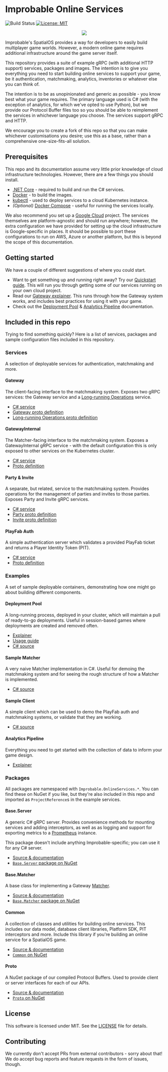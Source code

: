 # Improbable Online Services

![Build Status](https://badge.buildkite.com/4b2e4663ffac60c80d6c1e6b1d296b46155533a904ede73b0b.svg?branch=master) [![License: MIT](https://img.shields.io/badge/License-MIT-yellow.svg)](https://opensource.org/licenses/MIT)

<p align="center"><img src="./docs/img/onlineservices.jpg" /></p>

Improbable's SpatialOS provides a way for developers to easily build multiplayer game worlds. However, a modern online game requires additional infrastructure around the game server itself.

 This repository provides a suite of example gRPC (with additional HTTP support) services, packages and images. The intention is to give you everything you need to start building online services to support your game, be it authentication, matchmaking, analytics, inventories or whatever else you can think of.

The intention is to be as unopinionated and generic as possible - you know best what your game requires. The primary language used is C# (with the exception of analytics, for which we've opted to use Python), but we provide our Protocol Buffer files too so you should be able to reimplement the services in whichever language you choose. The services support gRPC and HTTP.

We encourage you to create a fork of this repo so that you can make whichever customisations you desire; use this as a base, rather than a comprehensive one-size-fits-all solution.

## Prerequisites

This repo and its documentation assume very little prior knowledge of cloud infrastructure technologies. However, there are a few things you should install.

- [.NET Core](https://dotnet.microsoft.com/download/dotnet-core) - required to build and run the C# services.
- [Docker](https://docs.docker.com/install/) - to build the images.
- [kubectl](https://kubernetes.io/docs/tasks/tools/install-kubectl/) - used to deploy services to a cloud Kubernetes instance.
- _(Optional)_ [Docker Compose](https://docs.docker.com/compose/install/) - useful for running the services locally.

We also recommend you set up a [Google Cloud](https://console.cloud.google.com) project. The services themselves are platform-agnostic and should run anywhere; however, the extra configuration we have provided for setting up the cloud infrastructure is Google-specific in places. It should be possible to port these configurations to run on AWS, Azure or another platform, but this is beyond the scope of this documentation.

## Getting started

We have a couple of different suggestions of where you could start.

- Want to get something up and running right away? Try our [Quickstart guide](./docs/quickstart.md). This will run you through getting some of our services running on your own cloud project.
- Read our [Gateway explainer](./docs/gateway/README.md). This runs through how the Gateway system works, and includes best practices for using it with your game.
- Check out the [Deployment Pool](./docs/deployment-pool/README.md) & [Analytics Pipeline](./docs/analytics-pipeline/README.md) documentation.

## Included in this repo

Trying to find something quickly? Here is a list of services, packages and sample configuration files included in this repository.

### Services

A selection of deployable services for authentication, matchmaking and more.

#### Gateway

The client-facing interface to the matchmaking system. Exposes two gRPC services: the Gateway service and a [Long-running Operations](https://github.com/googleapis/googleapis/blob/master/google/longrunning/operations.proto) service.

- [C# service](./services/csharp/Gateway)
- [Gateway proto definition](./services/proto/gateway/gateway.proto)
- [Long-running Operations proto definition](./services/proto/google/longrunning/operations.proto)

#### GatewayInternal

The Matcher-facing interface to the matchmaking system. Exposes a GatewayInternal gRPC service - with the default configuration this is only exposed to other services on the Kubernetes cluster.

- [C# service](./services/csharp/GatewayInternal)
- [Proto definition](./services/proto/gateway/gateway_internal.proto)

#### Party & Invite

A separate, but related, service to the matchmaking system. Provides operations for the management of parties and invites to those parties. Exposes Party and Invite gRPC services.

- [C# service](./services/csharp/Party)
- [Party proto definition](./services/proto/party/party.proto)
- [Invite proto definition](./services/proto/party/invite.proto)

#### PlayFab Auth

A simple authentication server which validates a provided PlayFab ticket and returns a Player Identity Token (PIT).

- [C# service](./services/csharp/PlayFabAuth)
- [Proto definition](./services/proto/auth/playfab.proto)

### Examples

A set of sample deployable containers, demonstrating how one might go about building different components.

#### Deployment Pool

A long-running process, deployed in your cluster, which will maintain a pull of ready-to-go deployments. Useful in session-based games where deployments are created and removed often.

- [Explainer](./docs/deployment-pool/README.md)
- [Usage guide](./docs/deployment-pool/usage.md)
- [C# source](./services/csharp/DeploymentPool)

#### Sample Matcher

A very naive Matcher implementation in C#. Useful for demoing the matchmaking system and for seeing the rough structure of how a Matcher is implemented.

- [C# source](./services/csharp/SampleMatcher)

#### Sample Client

A simple client which can be used to demo the PlayFab auth and matchmaking systems, or validate that they are working.

- [C# source](./services/csharp/SampleClient)

#### Analytics Pipeline

Everything you need to get started with the collection of data to inform your game design.

- [Explainer](./docs/analytics-pipeline/README.md)

### Packages

All packages are namespaced with `Improbable.OnlineServices.*`. You can find these on NuGet if you like, but they're also included in this repo and imported as `ProjectReference`s in the example services.

#### Base.Server

A generic C# gRPC server. Provides convenience methods for mounting services and adding interceptors, as well as as logging and support for exporting metrics to a [Prometheus](https://prometheus.io/) instance.

This package doesn't include anything Improbable-specific; you can use it for any C# server.

- [Source & documentation](./services/csharp/Base.Server/)
- [`Base.Server` package on NuGet](https://www.nuget.org/packages/Improbable.OnlineServices.Base.Server)

#### Base.Matcher

A base class for implementing a Gateway [Matcher](./docs/Gateway.md#Matchers).

- [Source & documentation](./services/csharp/Base.Matcher/)
- [`Base.Matcher` package on NuGet](https://www.nuget.org/packages/Improbable.OnlineServices.Base.Matcher)

#### Common

A collection of classes and utilities for building online services. This includes our data model, database client libraries, Platform SDK, PIT interceptors and more. Include this library if you're building an online service for a SpatialOS game.

- [Source & documentation](./services/csharp/Common)
- [`Common` on NuGet](https://www.nuget.org/packages/Improbable.OnlineServices.Common)

#### Proto

A NuGet package of our compiled Protocol Buffers. Used to provide client or server interfaces for each of our APIs.

- [Source & documentation](./services/csharp/Proto)
- [`Proto` on NuGet](https://www.nuget.org/packages/Improbable.OnlineServices.Proto)

## License

This software is licensed under MIT. See the [LICENSE](./LICENSE.md) file for details.

## Contributing

We currently don't accept PRs from external contributors - sorry about that! We do accept bug reports and feature requests in the form of issues, though.
